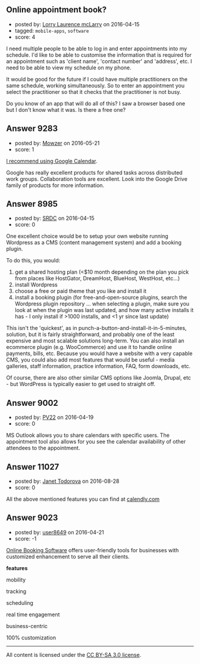 ## Online appointment book?

- posted by: [Lorry Laurence mcLarry](https://stackexchange.com/users/6603821/lorry-laurence-mclarry) on 2016-04-15
- tagged: `mobile-apps`, `software`
- score: 4

I need multiple people to be able to log in and enter appointments into my schedule.
I'd like to be able to customise the information that is required for an appointment such as 'client name', 'contact number' and 'address', etc.
I need to be able to view my schedule on my phone.

It would be good for the future if I could have multiple practitioners on the same schedule, working simultaneously. So to enter an appointment you select the practitioner so that it checks that the practitioner is not busy.

Do you know of an app that will do all of this?
I saw a browser based one but I don't know what it was.
Is there a free one?



## Answer 9283

- posted by: [Mowzer](https://stackexchange.com/users/1803081/mowzer) on 2016-05-21
- score: 1

<p><a href="https://www.google.com/calendar/about/" rel="nofollow">I recommend using Google Calendar</a>.</p>

<p>Google has really excellent products for shared tasks across distributed work groups. Collaboration tools are excellent. Look into the Google Drive family of products for more information.</p>



## Answer 8985

- posted by: [SRDC](https://stackexchange.com/users/5438059/srdc) on 2016-04-15
- score: 0

One excellent choice would be to setup your own website running Wordpress as a CMS (content management system) and add a booking plugin.

To do this, you would:

 1. get a shared hosting plan (<$10 month depending on the plan you pick from places like HostGator, DreamHost, BlueHost, WestHost, etc...)
 2. install Wordpress
 3. choose a free or paid theme that you like and install it
 4. install a booking plugin (for free-and-open-source plugins, search the Wordpress plugin repository ... when selecting a plugin, make sure you look at when the plugin was last updated, and how many active installs it has - I only install if >1000 installs, and <1 yr since last update)

This isn't the 'quickest', as in punch-a-button-and-install-it-in-5-minutes, solution, but it is fairly straightforward, and probably one of the least expensive and most scalable solutions long-term. You can also install an ecommerce plugin (e.g. WooCommerce) and use it to handle online payments, bills, etc. Because you would have a website with a very capable CMS, you could also add most features that would be useful - media galleries, staff information, practice information, FAQ, form downloads, etc.

Of course, there are also other similar CMS options like Joomla, Drupal, etc - but WordPress is typically easier to get used to straight off.


## Answer 9002

- posted by: [PV22](https://stackexchange.com/users/8264469/pv22) on 2016-04-19
- score: 0

MS Outlook allows you to share calendars with specific users. The appointment tool also allows for you see the calendar availability of other attendees to the appointment.


## Answer 11027

- posted by: [Janet Todorova](https://stackexchange.com/users/7047617/janet-todorova) on 2016-08-28
- score: 0

<p>All the above mentioned features you can find at <a href="https://calendly.com/" rel="nofollow">calendly.com</a></p>



## Answer 9023

- posted by: [user8649](https://stackexchange.com/users/8295096/user8649) on 2016-04-21
- score: -1

<p><a href="http://businessongo.com/booking.php" rel="nofollow">Online Booking Software</a> offers user-friendly tools for businesses with customized enhancement to serve all their clients.</p>

<p><strong>features</strong></p>

<p>mobility</p>

<p>tracking</p>

<p>scheduling</p>

<p>real time engagement</p>

<p>business-centric</p>

<p>100% customization</p>




---

All content is licensed under the [CC BY-SA 3.0 license](https://creativecommons.org/licenses/by-sa/3.0/).
